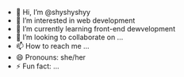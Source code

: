- 👋 Hi, I’m @shyshyshyy
- 👀 I’m interested in web development
- 🌱 I’m currently learning front-end dewvelopment
- 💞️ I’m looking to collaborate on ...
- 📫 How to reach me ...
- 😄 Pronouns: she/her
- ⚡ Fun fact: ...

<!---
shyshyshyy/shyshyshyy is a ✨ special ✨ repository because its `README.md` (this file) appears on your GitHub profile.
You can click the Preview link to take a look at your changes.
--->
